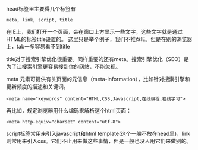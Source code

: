head标签里主要得几个标签有

    meta, link, script, title
    
在IE上，我们打开一个页面，会在窗口上方显示一些文字，这些文字就是通过HTML的标签title设置的。
这里只是举个例子，我们不推荐IE。但是在别的浏览器上，tab一多容易看不到title

title对于搜索引擎优化很重要。同样重要的还有meta。搜索引擎优化（SEO）是为了让搜索引擎更容易搜到你的网站，不能忽视。

meta 元素可提供有关页面的元信息（meta-information），比如针对搜索引擎和更新频度的描述和关键词。

    <meta name="keywords" content="HTML,CSS,Javascript,在线编程,在线学习">

再比如，规定浏览器用什么编码来解析这个html页面：
    
    <meta http-equiv="charset" content="utf-8">

script标签常用来引入javascript和html template(这个一般不放在head里)，link则常用来引入css。它们不止用来做这些事情，但是一般也没人用它们来做别的。
